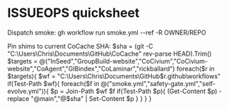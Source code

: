 # ISSUEOPS quicksheet

Dispatch smoke:
  gh workflow run smoke.yml --ref <branch> -R OWNER/REPO

Pin shims to current CoCache SHA:
  $sha = (git -C "C:\Users\Chris\Documents\GitHub\CoCache" rev-parse HEAD).Trim()
  $targets = @("InSeed","GroupBuild-website","CoCivium","CoCivium-website","CoAgent","GIBindex","CoLaminar","rickballard")
  foreach($r in $targets){
    $wf = "C:\Users\Chris\Documents\GitHub\$r\.github\workflows"
    if(Test-Path $wf){
      foreach($f in @("smoke.yml","safety-gate.yml","self-evolve.yml")){
        $p = Join-Path $wf $f
        if(Test-Path $p){ (Get-Content $p) -replace "@main","@$sha" | Set-Content $p }
      }
    }
  }
